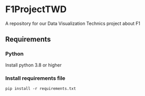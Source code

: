 # F1ProjectTWD

A repository for our Data Visualization Technics project about F1

## Requirements

### Python
Install python 3.8 or higher

### Install requirements file
```
pip install -r requirements.txt
```


